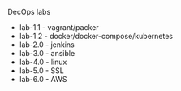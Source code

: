 DecOps labs
- lab-1.1 - vagrant/packer
- lab-1.2 - docker/docker-compose/kubernetes
- lab-2.0 - jenkins
- lab-3.0 - ansible
- lab-4.0 - linux
- lab-5.0 - SSL
- lab-6.0 - AWS
    
    
    
    
     
     
     
      
      

